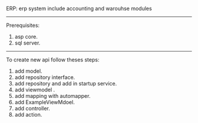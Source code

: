 ﻿ERP:
erp system include accounting and warouhse modules

________________________________________
Prerequisites:
1. asp core.
2. sql server.

________________________________________
To create new api follow theses steps:
1. add model.
2. add repository interface.
3. add repository and add in startup service.
4. add viewmodel .
5. add mapping with automapper.
6. add ExampleViewMdoel.
7. add controller.
8. add action.